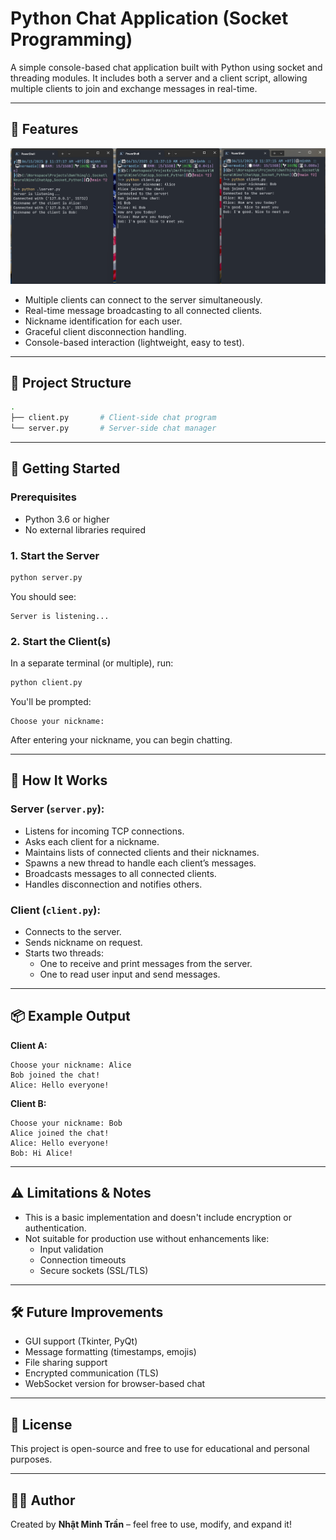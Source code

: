 # Python Chat Application (Socket Programming)

A simple console-based chat application built with Python using socket and threading modules. It includes both a server and a client script, allowing multiple clients to join and exchange messages in real-time.

---

## 🧠 Features

![alt text](.github/image.png)
- Multiple clients can connect to the server simultaneously.
- Real-time message broadcasting to all connected clients.
- Nickname identification for each user.
- Graceful client disconnection handling.
- Console-based interaction (lightweight, easy to test).

---

## 📁 Project Structure

```bash
.
├── client.py       # Client-side chat program
└── server.py       # Server-side chat manager
```

---

## 🚀 Getting Started

### Prerequisites

- Python 3.6 or higher
- No external libraries required

### 1. Start the Server

```bash
python server.py
```

You should see:
```
Server is listening...
```

### 2. Start the Client(s)

In a separate terminal (or multiple), run:

```bash
python client.py
```

You'll be prompted:
```
Choose your nickname:
```

After entering your nickname, you can begin chatting.

---

## 🧩 How It Works

### Server (`server.py`):

- Listens for incoming TCP connections.
- Asks each client for a nickname.
- Maintains lists of connected clients and their nicknames.
- Spawns a new thread to handle each client’s messages.
- Broadcasts messages to all connected clients.
- Handles disconnection and notifies others.

### Client (`client.py`):

- Connects to the server.
- Sends nickname on request.
- Starts two threads:
  - One to receive and print messages from the server.
  - One to read user input and send messages.

---

## 📦 Example Output

**Client A:**
```
Choose your nickname: Alice
Bob joined the chat!
Alice: Hello everyone!
```

**Client B:**
```
Choose your nickname: Bob
Alice joined the chat!
Alice: Hello everyone!
Bob: Hi Alice!
```
---

## ⚠️ Limitations & Notes

- This is a basic implementation and doesn't include encryption or authentication.
- Not suitable for production use without enhancements like:
  - Input validation
  - Connection timeouts
  - Secure sockets (SSL/TLS)

---

## 🛠️ Future Improvements

- GUI support (Tkinter, PyQt)
- Message formatting (timestamps, emojis)
- File sharing support
- Encrypted communication (TLS)
- WebSocket version for browser-based chat

---

## 📄 License

This project is open-source and free to use for educational and personal purposes.

---

## 👨‍💻 Author

Created by **Nhật Minh Trần** – feel free to use, modify, and expand it!
